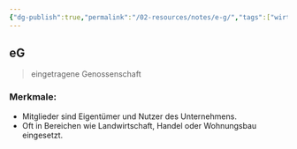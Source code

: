 ```yaml
---
{"dg-publish":true,"permalink":"/02-resources/notes/e-g/","tags":["wirtschaft/bwl"],"noteIcon":"","updated":"2025-09-27T01:32:43.546+02:00"}
---
```


## eG 
> eingetragene Genossenschaft

### Merkmale:
- Mitglieder sind Eigentümer und Nutzer des Unternehmens.
- Oft in Bereichen wie Landwirtschaft, Handel oder Wohnungsbau eingesetzt.